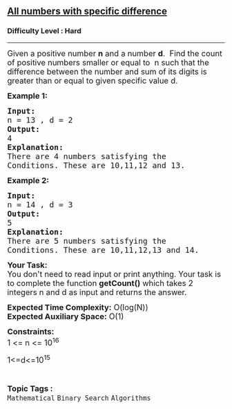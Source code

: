 <h2><a href="https://www.geeksforgeeks.org/problems/all-numbers-with-specific-difference3558/1?page=1&category=Mathematical&difficulty=Hard&status=unsolved&sortBy=submissions">All numbers with specific difference</a></h2><h3>Difficulty Level : Hard</h3><hr><div class="problems_problem_content__Xm_eO"><p><span style="font-size: 18px;">Given a positive number <strong>n</strong> and a number <strong>d</strong>.&nbsp; Find the count of positive numbers smaller or equal to&nbsp; n such that the difference between the number and sum of its digits is greater than or equal to given specific value d.</span></p>
<p><span style="font-size: 18px;"><strong>Example 1:</strong></span></p>
<pre><span style="font-size: 18px;"><strong>Input:</strong></span>
<span style="font-size: 18px;">n = 13 , d = 2</span>
<span style="font-size: 18px;"><strong>Output:</strong></span>
<span style="font-size: 18px;">4</span>
<span style="font-size: 18px;"><strong>Explanation:</strong></span>
<span style="font-size: 18px;">There are 4 numbers satisfying the
Conditions. These are 10,11,12 and 13.</span></pre>
<p><span style="font-size: 18px;"><strong>Example 2:</strong></span></p>
<pre><span style="font-size: 18px;"><strong>Input:</strong></span>
<span style="font-size: 18px;">n = 14 , d = 3</span>
<span style="font-size: 18px;"><strong>Output:</strong></span>
<span style="font-size: 18px;">5</span>
<span style="font-size: 18px;"><strong>Explanation:</strong></span>
<span style="font-size: 18px;">There are 5 numbers satisfying the
Conditions. These are 10,11,12,13 and 14.</span>
</pre>
<p><span style="font-size: 18px;"><strong>Your Task:</strong><br>You don't need to read input or print anything. Your task is to complete the function <strong>getCount()</strong> which takes 2 integers n and d as input and returns the answer.</span></p>
<p><span style="font-size: 18px;"><strong>Expected Time Complexity:</strong> O(log(N))<br><strong>Expected Auxiliary Space:</strong> O(1)</span></p>
<p><span style="font-size: 18px;"><strong>Constraints:</strong></span><br><span style="font-size: 18px;">1 &lt;= n &lt;= 10<sup>16</sup></span></p>
<p><span style="font-size: 18px;">1&lt;=d&lt;=10<sup>15</sup></span></p></div><br><p><span style=font-size:18px><strong>Topic Tags : </strong><br><code>Mathematical</code>&nbsp;<code>Binary Search</code>&nbsp;<code>Algorithms</code>&nbsp;